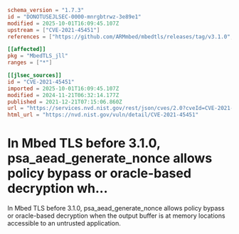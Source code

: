 ```toml
schema_version = "1.7.3"
id = "DONOTUSEJLSEC-0000-mnrgbtrwz-3e89e1"
modified = 2025-10-01T16:09:45.107Z
upstream = ["CVE-2021-45451"]
references = ["https://github.com/ARMmbed/mbedtls/releases/tag/v3.1.0", "https://lists.fedoraproject.org/archives/list/package-announce%40lists.fedoraproject.org/message/IL66WKJGXY5AXMTFE7QDMGL3RIBD6PX5/", "https://lists.fedoraproject.org/archives/list/package-announce%40lists.fedoraproject.org/message/TALJHOYAYSUJTLN6BYGLO4YJGNZUY74W/", "https://github.com/ARMmbed/mbedtls/releases/tag/v3.1.0", "https://lists.fedoraproject.org/archives/list/package-announce%40lists.fedoraproject.org/message/IL66WKJGXY5AXMTFE7QDMGL3RIBD6PX5/", "https://lists.fedoraproject.org/archives/list/package-announce%40lists.fedoraproject.org/message/TALJHOYAYSUJTLN6BYGLO4YJGNZUY74W/"]

[[affected]]
pkg = "MbedTLS_jll"
ranges = ["*"]

[[jlsec_sources]]
id = "CVE-2021-45451"
imported = 2025-10-01T16:09:45.107Z
modified = 2024-11-21T06:32:14.177Z
published = 2021-12-21T07:15:06.860Z
url = "https://services.nvd.nist.gov/rest/json/cves/2.0?cveId=CVE-2021-45451"
html_url = "https://nvd.nist.gov/vuln/detail/CVE-2021-45451"
```

# In Mbed TLS before 3.1.0, psa_aead_generate_nonce allows policy bypass or oracle-based decryption wh...

In Mbed TLS before 3.1.0, psa_aead_generate_nonce allows policy bypass or oracle-based decryption when the output buffer is at memory locations accessible to an untrusted application.

